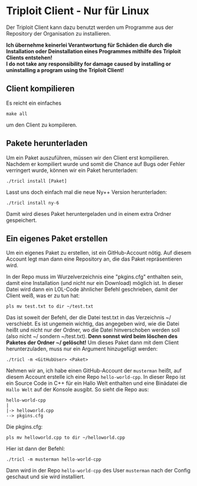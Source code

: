 # Triploit Client - Nur für Linux

Der Triploit Client kann dazu benutzt werden um Programme aus der Repository der Organisation zu installieren.

**Ich übernehme keinerlei Verantwortung für Schäden die durch die Installation oder Deinstallation eines Programmes mithilfe des Triploit Clients entstehen!**  
**I do not take any responsibility for damage caused by installing or uninstalling a program using the Triploit Client!**


## Client kompilieren
Es reicht ein einfaches

    make all

um den Client zu kompileren.

## Pakete herunterladen

Um ein Paket auszuführen, müssen wir den Client erst kompilieren. Nachdem er kompiliert wurde und somit die Chance auf Bugs oder Fehler verringert wurde, können wir ein Paket herunterladen:

    ./tricl install [Paket]

Lasst uns doch einfach mal die neue Ny++ Version herunterladen:

    ./tricl install ny-6

Damit wird dieses Paket heruntergeladen und in einem extra Ordner gespeichert.

## Ein eigenes Paket erstellen

Um ein eigenes Paket zu erstellen, ist ein GitHub-Account nötig. Auf diesem Account legt man dann eine Repository an, die das Paket repräsentieren wird.

In der Repo muss im Wurzelverzeichnis eine "pkgins.cfg" enthalten sein, damit eine Installation (und nicht nur ein Download) möglich ist. In dieser Datei wird dann ein LOL-Code ähnlicher Befehl geschrieben, damit der Client weiß, was er zu tun hat:

    pls mv test.txt to dir ~/test.txt
    
Das ist soweit der Befehl, der die Datei test.txt in das Verzeichnis ~/ verschiebt. Es ist ungemein wichtig, das angegeben wird, wie die Datei heißt und nicht nur der Ordner, wo die Datei hinverschoben werden soll (also nicht ~/ sondern ~/test.txt). **Denn sonnst wird beim löschen des Paketes der Ordner ~/ gelöscht!**
Um dieses Paket dann mit dem Client herunterzuladen, muss nur ein Argument hinzugefügt werden:

    ./tricl -m <GitHubUser> <Paket>
    
Nehmen wir an, ich habe einen GitHub-Account der `musterman` heißt, auf diesem Account erstelle ich eine Repo `hello-world-cpp`. In dieser Repo ist ein Source Code in C++ für ein Hallo Welt enthalten und eine Binädatei die `Hallo Welt` auf der Konsole ausgibt.
So sieht die Repo aus:
    
    hello-world-cpp
    |
    |-> helloworld.cpp
    --> pkgins.cfg

Die pkgins.cfg:

    pls mv helloworld.cpp to dir ~/helloworld.cpp
    
Hier ist dann der Befehl:

    ./tricl -m musterman hello-world-cpp
    
Dann wird in der Repo `hello-world-cpp` des User `musterman` nach der Config geschaut und sie wird installiert.
